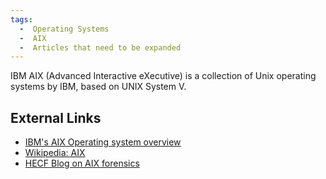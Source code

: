 ```yaml
---
tags:
  -  Operating Systems
  -  AIX
  -  Articles that need to be expanded
---
```

IBM AIX (Advanced Interactive eXecutive) is a collection of Unix
operating systems by IBM, based on UNIX System V.

## External Links

- [IBM's AIX Operating system
  overview](http://www.ibm.com/servers/aix/overview)
- [Wikipedia: AIX](http://en.wikipedia.org/wiki/AIX_operating_system)
- [HECF Blog on AIX
  forensics](http://hackingexposedcomputerforensicsblog.blogspot.com/2011/02/what-are-you-missing-aix.html)